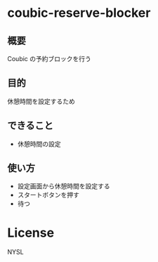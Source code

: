 coubic-reserve-blocker
===

概要
---
Coubic の予約ブロックを行う

目的
---
休憩時間を設定するため

できること
---
* 休憩時間の設定

使い方
---
* 設定画面から休憩時間を設定する
* スタートボタンを押す
* 待つ

License
===
NYSL
